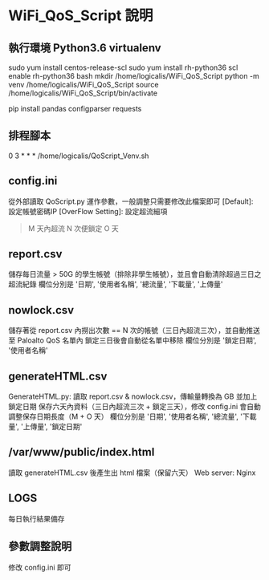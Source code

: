 # WiFi_QoS_Script 說明

## 執行環境 Python3.6 virtualenv
sudo yum install centos-release-scl
sudo yum install rh-python36
scl enable rh-python36 bash
mkdir /home/logicalis/WiFi_QoS_Script
python -m venv /home/logicalis/WiFi_QoS_Script
source /home/logicalis/WiFi_QoS_Script/bin/activate

pip install pandas configparser requests

## 排程腳本
0 3 * * * /home/logicalis/QoScript_Venv.sh

## config.ini
從外部讀取 QoScript.py 運作參數，一般調整只需要修改此檔案即可
[Default]: 設定帳號密碼IP
[OverFlow Setting]: 設定超流細項
> M 天內超流 N 次便鎖定 O 天


## report.csv 
儲存每日流量 > 50G 的學生帳號（排除非學生帳號），並且會自動清除超過三日之超流紀錄
欄位分別是 '日期', '使用者名稱', '總流量', '下載量', '上傳量'

## nowlock.csv 
儲存著從 report.csv 內撈出次數 == N 次的帳號（三日內超流三次），並自動推送至 Paloalto QoS 名單內
鎖定三日後會自動從名單中移除
欄位分別是 '鎖定日期', '使用者名稱'

## generateHTML.csv
GenerateHTML.py: 讀取 report.csv & nowlock.csv，傳輸量轉換為 GB 並加上鎖定日期
保存六天內資料（三日內超流三次 + 鎖定三天），修改 config.ini 會自動調整保存日期長度（M + O 天）
欄位分別是 '日期', '使用者名稱', '總流量', '下載量', '上傳量', '鎖定日期'

## /var/www/public/index.html
讀取 generateHTML.csv 後產生出 html 檔案（保留六天）
Web server: Nginx

## LOGS
每日執行結果備存

## 參數調整說明
修改 config.ini 即可